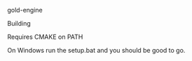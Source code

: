 gold-engine

Building

Requires CMAKE on PATH

On Windows run the setup.bat and you should be good to go.